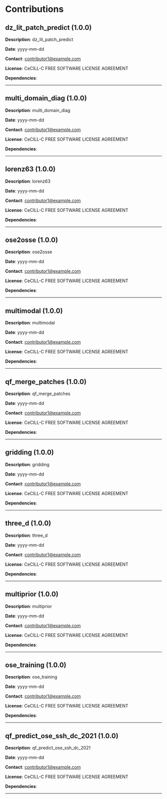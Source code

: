 # Contributions

## dz_lit_patch_predict (1.0.0)

**Description**: dz_lit_patch_predict

**Date**: yyyy-mm-dd

**Contact**: contributor1@example.com

**License**: CeCILL-C FREE SOFTWARE LICENSE AGREEMENT

**Dependencies**: 

---

## multi_domain_diag (1.0.0)

**Description**: multi_domain_diag

**Date**: yyyy-mm-dd

**Contact**: contributor1@example.com

**License**: CeCILL-C FREE SOFTWARE LICENSE AGREEMENT

**Dependencies**: 

---

## lorenz63 (1.0.0)

**Description**: lorenz63

**Date**: yyyy-mm-dd

**Contact**: contributor1@example.com

**License**: CeCILL-C FREE SOFTWARE LICENSE AGREEMENT

**Dependencies**: 

---

## ose2osse (1.0.0)

**Description**: ose2osse

**Date**: yyyy-mm-dd

**Contact**: contributor1@example.com

**License**: CeCILL-C FREE SOFTWARE LICENSE AGREEMENT

**Dependencies**: 

---

## multimodal (1.0.0)

**Description**: multimodal

**Date**: yyyy-mm-dd

**Contact**: contributor1@example.com

**License**: CeCILL-C FREE SOFTWARE LICENSE AGREEMENT

**Dependencies**: 

---

## qf_merge_patches (1.0.0)

**Description**: qf_merge_patches

**Date**: yyyy-mm-dd

**Contact**: contributor1@example.com

**License**: CeCILL-C FREE SOFTWARE LICENSE AGREEMENT

**Dependencies**: 

---

## gridding (1.0.0)

**Description**: gridding

**Date**: yyyy-mm-dd

**Contact**: contributor1@example.com

**License**: CeCILL-C FREE SOFTWARE LICENSE AGREEMENT

**Dependencies**: 

---

## three_d (1.0.0)

**Description**: three_d

**Date**: yyyy-mm-dd

**Contact**: contributor1@example.com

**License**: CeCILL-C FREE SOFTWARE LICENSE AGREEMENT

**Dependencies**: 

---

## multiprior (1.0.0)

**Description**: multiprior

**Date**: yyyy-mm-dd

**Contact**: contributor1@example.com

**License**: CeCILL-C FREE SOFTWARE LICENSE AGREEMENT

**Dependencies**: 

---

## ose_training (1.0.0)

**Description**: ose_training

**Date**: yyyy-mm-dd

**Contact**: contributor1@example.com

**License**: CeCILL-C FREE SOFTWARE LICENSE AGREEMENT

**Dependencies**: 

---

## qf_predict_ose_ssh_dc_2021 (1.0.0)

**Description**: qf_predict_ose_ssh_dc_2021

**Date**: yyyy-mm-dd

**Contact**: contributor1@example.com

**License**: CeCILL-C FREE SOFTWARE LICENSE AGREEMENT

**Dependencies**: 

---

